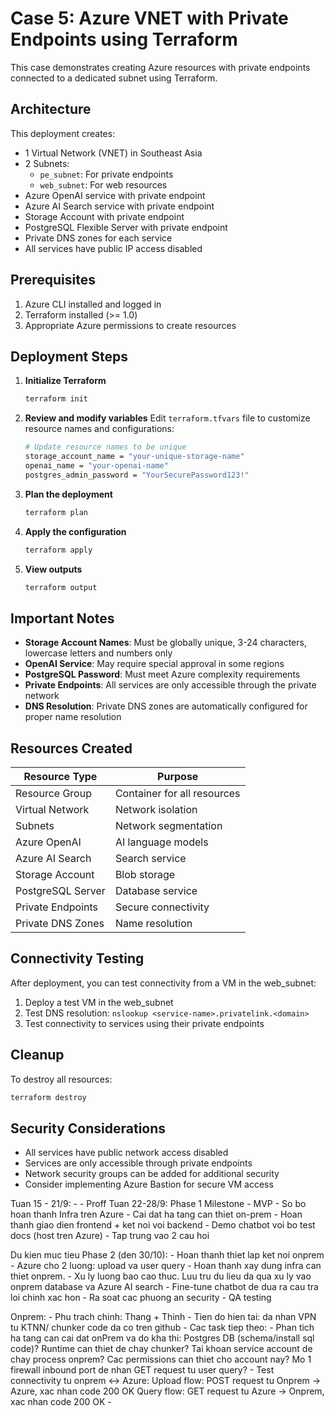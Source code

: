 # Case 5: Azure VNET with Private Endpoints using Terraform

This case demonstrates creating Azure resources with private endpoints connected to a dedicated subnet using Terraform.

## Architecture

This deployment creates:
- 1 Virtual Network (VNET) in Southeast Asia
- 2 Subnets:
  - `pe_subnet`: For private endpoints
  - `web_subnet`: For web resources
- Azure OpenAI service with private endpoint
- Azure AI Search service with private endpoint
- Storage Account with private endpoint
- PostgreSQL Flexible Server with private endpoint
- Private DNS zones for each service
- All services have public IP access disabled

## Prerequisites

1. Azure CLI installed and logged in
2. Terraform installed (>= 1.0)
3. Appropriate Azure permissions to create resources

## Deployment Steps

1. **Initialize Terraform**
   ```bash
   terraform init
   ```

2. **Review and modify variables**
   Edit `terraform.tfvars` file to customize resource names and configurations:
   ```bash
   # Update resource names to be unique
   storage_account_name = "your-unique-storage-name"
   openai_name = "your-openai-name"
   postgres_admin_password = "YourSecurePassword123!"
   ```

3. **Plan the deployment**
   ```bash
   terraform plan
   ```

4. **Apply the configuration**
   ```bash
   terraform apply
   ```

5. **View outputs**
   ```bash
   terraform output
   ```

## Important Notes

- **Storage Account Names**: Must be globally unique, 3-24 characters, lowercase letters and numbers only
- **OpenAI Service**: May require special approval in some regions
- **PostgreSQL Password**: Must meet Azure complexity requirements
- **Private Endpoints**: All services are only accessible through the private network
- **DNS Resolution**: Private DNS zones are automatically configured for proper name resolution

## Resources Created

| Resource Type | Purpose |
|---------------|---------|
| Resource Group | Container for all resources |
| Virtual Network | Network isolation |
| Subnets | Network segmentation |
| Azure OpenAI | AI language models |
| Azure AI Search | Search service |
| Storage Account | Blob storage |
| PostgreSQL Server | Database service |
| Private Endpoints | Secure connectivity |
| Private DNS Zones | Name resolution |

## Connectivity Testing

After deployment, you can test connectivity from a VM in the web_subnet:

1. Deploy a test VM in the web_subnet
2. Test DNS resolution: `nslookup <service-name>.privatelink.<domain>`
3. Test connectivity to services using their private endpoints

## Cleanup

To destroy all resources:
```bash
terraform destroy
```

## Security Considerations

- All services have public network access disabled
- Services are only accessible through private endpoints
- Network security groups can be added for additional security
- Consider implementing Azure Bastion for secure VM access

Tuan 15 -  21/9:
    - 
    - Proff 
Tuan 22-28/9: Phase 1 Milestone - MVP
    - So bo hoan thanh Infra tren Azure
    - Cai dat ha tang can thiet on-prem
    - Hoan thanh giao dien frontend + ket noi voi backend
    - Demo chatbot voi bo test docs (host tren Azure)
    - Tap trung vao 2 cau hoi 
    
Du kien muc tieu Phase 2 (den 30/10):
    - Hoan thanh thiet lap ket noi onprem - Azure cho 2 luong: upload va user query
    - Hoan thanh xay dung infra can thiet onprem.
    - Xu ly luong bao cao thuc. Luu tru du lieu da qua xu ly vao onprem database va Azure AI search
    - Fine-tune chatbot de dua ra cau tra loi chinh xac hon
    - Ra soat cac phuong an security
    - QA testing

Onprem:
    - Phu trach chinh: Thang + Thinh
    - Tien do hien tai: da nhan VPN tu KTNN/ chunker code da co tren github
    - Cac task tiep theo:
        - Phan tich ha tang can cai dat onPrem va do kha thi: 
            Postgres DB (schema/install sql code)?
            Runtime can thiet de chay chunker?
            Tai khoan service account de chay process onprem? Cac permissions can thiet cho account nay?
            Mo 1 firewall inbound port de nhan GET request tu user query?
        - Test connectivity tu onprem <-> Azure:
            Upload flow: POST request tu Onprem -> Azure, xac nhan code 200 OK
            Query flow: GET request tu Azure -> Onprem, xac nhan code 200 OK
        - 


     
